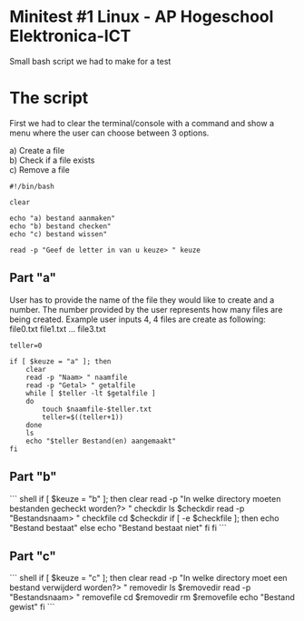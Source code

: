 # Minitest #1 Linux - AP Hogeschool Elektronica-ICT
Small bash script we had to make for a test

<h1>The script</h1>
<p>First we had to clear the terminal/console with a command and show a menu where the user can choose between 3 options.</p>
a) Create a file<br>
b) Check if a file exists<br>
c) Remove a file<br>

``` shell
#!/bin/bash

clear

echo "a) bestand aanmaken"
echo "b) bestand checken"
echo "c) bestand wissen"

read -p "Geef de letter in van u keuze> " keuze
```

<h2>Part "a"</h2>
<p>User has to provide the name of the file they would like to create and a number. The number provided by the user represents how many files are being created. Example user inputs 4, 4 files are create as following: file0.txt file1.txt ... file3.txt</p>

``` shell
teller=0

if [ $keuze = "a" ]; then
	clear
	read -p "Naam> " naamfile
	read -p "Getal> " getalfile
	while [ $teller -lt $getalfile ]
	do
		touch $naamfile-$teller.txt
		teller=$((teller+1))	
	done
	ls
	echo "$teller Bestand(en) aangemaakt"
fi
```
<h2>Part "b"</h2>
``` shell
if [ $keuze = "b" ]; then
	clear
	read -p "In welke directory moeten bestanden gecheckt worden?> " checkdir
	ls $checkdir
	read -p "Bestandsnaam> " checkfile
	cd $checkdir
	if [ -e $checkfile ]; then
		echo "Bestand bestaat"
	else	
		echo "Bestand bestaat niet"
	fi
fi
```
<h2>Part "c"</h2>
``` shell
if [ $keuze = "c" ]; then
	clear
	read -p "In welke directory moet een bestand verwijderd worden?> " removedir
	ls $removedir	
	read -p "Bestandsnaam> " removefile
	cd $removedir
	rm $removefile
	echo "Bestand gewist"
fi
```
